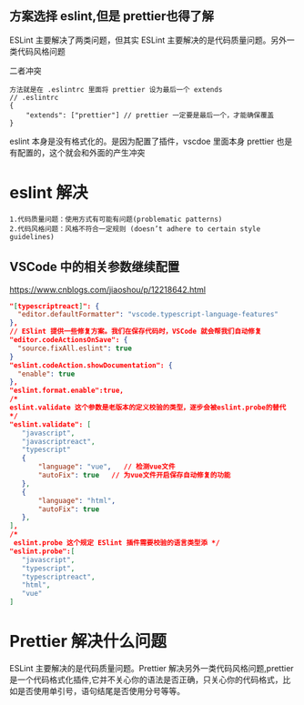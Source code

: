 ## 方案选择 eslint,但是 prettier也得了解
ESLint 主要解决了两类问题，但其实 ESLint 主要解决的是代码质量问题。另外一类代码风格问题

二者冲突
```
方法就是在 .eslintrc 里面将 prettier 设为最后一个 extends
// .eslintrc    
{      
    "extends": ["prettier"] // prettier 一定要是最后一个，才能确保覆盖    
}
```

eslint 本身是没有格式化的。是因为配置了插件，vscdoe 里面本身 prettier 也是有配置的，这个就会和外面的产生冲突

# eslint 解决
```
1.代码质量问题：使用方式有可能有问题(problematic patterns)
2.代码风格问题：风格不符合一定规则 (doesn’t adhere to certain style guidelines)
```

## VSCode 中的相关参数继续配置
https://www.cnblogs.com/jiaoshou/p/12218642.html
```json
"[typescriptreact]": {
  "editor.defaultFormatter": "vscode.typescript-language-features"
},
// ESlint 提供一些修复方案。我们在保存代码时，VSCode 就会帮我们自动修复
"editor.codeActionsOnSave": {
  "source.fixAll.eslint": true
}
"eslint.codeAction.showDocumentation": {
  "enable": true
},
"eslint.format.enable":true,
/*
eslint.validate 这个参数是老版本的定义校验的类型，逐步会被eslint.probe的替代
*/
"eslint.validate": [
   "javascript",
   "javascriptreact",
   "typescript"
   {
       "language": "vue",   // 检测vue文件
       "autoFix": true   // 为vue文件开启保存自动修复的功能
   },
   {
	   "language": "html",
	   "autoFix": true
   },
],
/*
 eslint.probe 这个规定 ESlint 插件需要校验的语言类型添 */
"eslint.probe":[
   "javascript",
   "typescript", 
   "typescriptreact", 
   "html", 
   "vue"
]
```

# Prettier 解决什么问题
 ESLint 主要解决的是代码质量问题。Prettier 解决另外一类代码风格问题,prettier 是一个代码格式化插件,它并不关心你的语法是否正确，只关心你的代码格式，比如是否使用单引号，语句结尾是否使用分号等等。